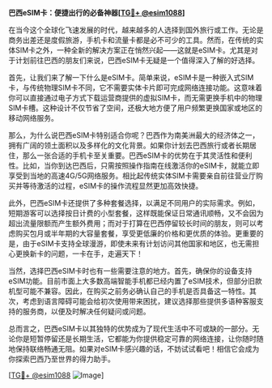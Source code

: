 **巴西eSIM卡：便捷出行的必备神器[[TG💪+ @esim1088](https://t.me/s/esim1088)]**

在当今这个全球化飞速发展的时代，越来越多的人选择到国外旅行或工作。无论是商务出差还是度假旅游，手机卡和流量卡都是必不可少的工具。然而，在传统的实体SIM卡之外，一种全新的解决方案正在悄然兴起——这就是eSIM卡。尤其是对于计划前往巴西的朋友们来说，巴西eSIM卡无疑是一个值得深入了解的好选择。

首先，让我们来了解一下什么是eSIM卡。简单来说，eSIM卡是一种嵌入式SIM卡，与传统物理SIM卡不同，它不需要实体卡片即可完成网络连接功能。这意味着你可以直接通过电子方式下载运营商提供的虚拟SIM卡，而无需更换手机中的物理SIM卡槽。这种设计不仅节省了空间，还极大地方便了用户频繁更换国家或地区的移动网络服务。

那么，为什么说巴西eSIM卡特别适合你呢？巴西作为南美洲最大的经济体之一，拥有广阔的领土面积以及多样化的文化背景。如果你计划去巴西旅行或者长期居住，那么一张合适的手机卡至关重要。巴西eSIM卡的优势在于其灵活性和便利性。比如，当你到达巴西后，只需按照操作指南在线激活你的eSIM卡，就能立即享受到当地的高速4G/5G网络服务。相比起传统实体SIM卡需要亲自前往营业厅购买并等待激活的过程，eSIM卡的操作流程显然更加高效快捷。

此外，巴西eSIM卡还提供了多种套餐选择，以满足不同用户的实际需求。例如，短期游客可以选择按日计费的小型套餐，这样既能保证日常通讯顺畅，又不会因为超出流量限额而产生额外费用；而对于打算在巴西停留较长时间的朋友，则可以考虑购买包月或半年期的大容量套餐，享受更低廉的价格和更优质的体验。更重要的是，由于eSIM卡支持全球漫游，即使未来有计划访问其他国家和地区，也无需担心更换新卡的问题，一卡在手，走遍天下！

当然，选择巴西eSIM卡时也有一些需要注意的地方。首先，确保你的设备支持eSIM功能。目前市面上大多数高端智能手机都已经内置了eSIM技术，但部分旧款机型可能不兼容。因此，在购买之前务必确认自己的手机是否具备这一特性。其次，考虑到语言障碍可能会给初次使用带来困扰，建议选择那些提供多语种客服支持的服务商，以便及时解决任何疑问或问题。

总而言之，巴西eSIM卡以其独特的优势成为了现代生活中不可或缺的一部分。无论你是短暂停留还是长期生活，它都能为你提供稳定可靠的网络连接，让你随时随地保持联络畅通无阻。如果对eSIM卡感兴趣的话，不妨试试看吧！相信它会成为你探索巴西乃至世界的得力助手。

[[TG💪+ @esim1088](https://t.me/s/esim1088) ![Image](https://i.postimg.cc/4NQfJmqS/Snipaste-2025-05-13-00-14-12.png)]